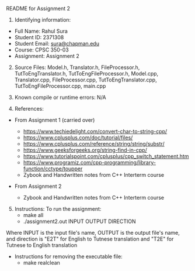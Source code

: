 README for Assignment 2

1)  Identifying	information:
- Full Name: Rahul Sura
- Student ID: 2371308
- Student Email: sura@chapman.edu
- Course: CPSC 350-03
- Assignment: Assignment 2

2)  Source Files:
    Model.h, Translator.h, FileProcessor.h, TutToEngTranslator.h, TutToEngFileProcessor.h, Model.cpp, Translator.cpp, FileProcessor.cpp, TutToEngTranslator.cpp, TutToEngFileProcessor.cpp, main.cpp

3)  Known compile or runtime errors: N/A

4)  References:
- From Assignment 1 (carried over)
    - https://www.techiedelight.com/convert-char-to-string-cpp/
    - https://www.cplusplus.com/doc/tutorial/files/
    - https://www.cplusplus.com/reference/string/string/substr/
    - https://www.geeksforgeeks.org/string-find-in-cpp/
    - https://www.tutorialspoint.com/cplusplus/cpp_switch_statement.htm
    - https://www.programiz.com/cpp-programming/library-function/cctype/toupper
    - Zybook and Handwritten notes from C++ Interterm course

- From Assignment 2
    - Zybook and Handwritten notes from C++ Interterm course

5) Instructions:
To run the assignment:
    - make all
    - ./assignment2.out INPUT OUTPUT DIRECTION

Where INPUT is the input file's name, OUTPUT is the output file's name, and direction is "E2T" for English to Tutnese translation and "T2E" for Tutnese to English translation

- Instructions for removing the executable file:
    - make realclean

